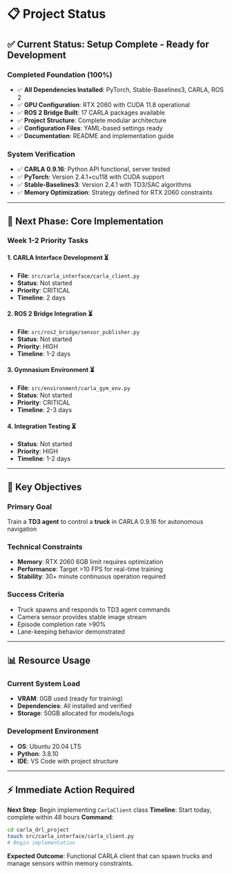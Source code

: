 # 📋 Project Status

## ✅ **Current Status: Setup Complete - Ready for Development**

### **Completed Foundation (100%)**
- ✅ **All Dependencies Installed**: PyTorch, Stable-Baselines3, CARLA, ROS 2
- ✅ **GPU Configuration**: RTX 2060 with CUDA 11.8 operational
- ✅ **ROS 2 Bridge Built**: 17 CARLA packages available
- ✅ **Project Structure**: Complete modular architecture
- ✅ **Configuration Files**: YAML-based settings ready
- ✅ **Documentation**: README and implementation guide

### **System Verification**
- ✅ **CARLA 0.9.16**: Python API functional, server tested
- ✅ **PyTorch**: Version 2.4.1+cu118 with CUDA support
- ✅ **Stable-Baselines3**: Version 2.4.1 with TD3/SAC algorithms
- ✅ **Memory Optimization**: Strategy defined for RTX 2060 constraints

---

## 🎯 **Next Phase: Core Implementation**

### **Week 1-2 Priority Tasks**

#### **1. CARLA Interface Development** ⏳
- **File**: `src/carla_interface/carla_client.py`
- **Status**: Not started
- **Priority**: CRITICAL
- **Timeline**: 2 days

#### **2. ROS 2 Bridge Integration** ⏳
- **File**: `src/ros2_bridge/sensor_publisher.py`
- **Status**: Not started
- **Priority**: HIGH
- **Timeline**: 1-2 days

#### **3. Gymnasium Environment** ⏳
- **File**: `src/environment/carla_gym_env.py`
- **Status**: Not started
- **Priority**: CRITICAL
- **Timeline**: 2-3 days

#### **4. Integration Testing** ⏳
- **Status**: Not started
- **Priority**: HIGH
- **Timeline**: 1-2 days

---

## 🎯 **Key Objectives**

### **Primary Goal**
Train a **TD3 agent** to control a **truck** in CARLA 0.9.16 for autonomous navigation

### **Technical Constraints**
- **Memory**: RTX 2060 6GB limit requires optimization
- **Performance**: Target >10 FPS for real-time training
- **Stability**: 30+ minute continuous operation required

### **Success Criteria**
- Truck spawns and responds to TD3 agent commands
- Camera sensor provides stable image stream
- Episode completion rate >90%
- Lane-keeping behavior demonstrated

---

## 📊 **Resource Usage**

### **Current System Load**
- **VRAM**: 0GB used (ready for training)
- **Dependencies**: All installed and verified
- **Storage**: 50GB allocated for models/logs

### **Development Environment**
- **OS**: Ubuntu 20.04 LTS
- **Python**: 3.8.10
- **IDE**: VS Code with project structure

---

## ⚡ **Immediate Action Required**

**Next Step**: Begin implementing `CarlaClient` class
**Timeline**: Start today, complete within 48 hours
**Command**:
```bash
cd carla_drl_project
touch src/carla_interface/carla_client.py
# Begin implementation
```

**Expected Outcome**: Functional CARLA client that can spawn trucks and manage sensors within memory constraints.
